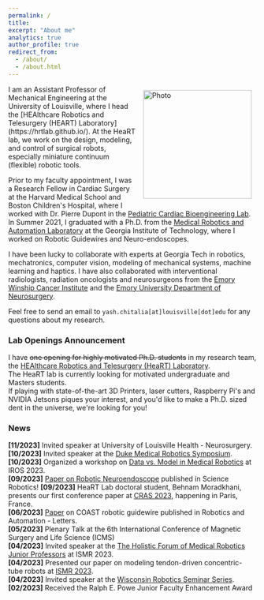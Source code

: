 ```yaml
---
permalink: /
title:
excerpt: "About me"
analytics: true
author_profile: true
redirect_from: 
  - /about/
  - /about.html
---
```

<img align="right" src="https://yashchitalia.github.io/images/yash_chitalia_homepage.jpg" alt="Photo" style="width: 220px; border-radius: 10px; padding: 10px 10px 10px 10px"/>
I am an Assistant Professor of Mechanical Engineering at the University of Louisville, where I head the [HEAlthcare Robotics and Telesurgery (HEART) Laboratory](https://hrtlab.github.io/). 
At the HeaRT lab, we work on the design, modeling, and control of surgical robots, especially miniature continuum (flexible) robotic tools. 

Prior to my faculty appointment, I was a Research Fellow in Cardiac Surgery at the Harvard Medical School and Boston Children's Hospital, where I worked with Dr. Pierre Dupont in the [Pediatric Cardiac Bioengineering Lab](http://robotics.tch.harvard.edu/main/index.php). In Summer 2021, I graduated with a Ph.D. from the [Medical Robotics and Automation Laboratory](https://robomed.gatech.edu/) at the Georgia Institute of Technology, where I worked on Robotic Guidewires and Neuro-endoscopes. 

I have been lucky to collaborate with experts at Georgia Tech in robotics, 
mechatronics, computer vision, modeling of mechanical systems, machine learning and haptics. I have also collaborated with interventional radiologists, radiation oncologists and neurosurgeons 
from the [Emory Winship Cancer Institute](https://winshipcancer.emory.edu/index.html) and the [Emory University Department of Neurosurgery](http://neurosurgery.emory.edu/).

Feel free to send an email to <code class="language-plaintext highlighter-rouge">yash.chitalia[at]louisville[dot]edu</code> for any questions about my research.

### Lab Openings Announcement
I have ~~one opening for highly motivated Ph.D. students~~ in my research team, the [HEAlthcare Robotics and Telesurgery (HeaRT) Laboratory](https://hrtlab.github.io/). <br />
The HeaRT lab is currently looking for motivated undergraduate and Masters students.<br />
If playing with state-of-the-art 3D Printers, laser cutters, Raspberry Pi's and NVIDIA Jetsons piques your interest, and you'd like to make a Ph.D. sized dent in the universe, we're looking for you!

### News
<b>[11/2023]</b> Invited speaker at University of Louisville Health - Neurosurgery. <br />
<b>[10/2023]</b> Invited speaker at the [Duke Medical Robotics Symposium](https://sites.duke.edu/dukemedicalroboticssymposium/).<br />
<b>[10/2023]</b> Organized a workshop on [Data vs. Model in Medical Robotics](https://medrob-workshop.github.io/) at IROS 2023. <br />
<b>[09/2023]</b> [Paper on Robotic Neuroendoscope](https://www.science.org/doi/abs/10.1126/scirobotics.adg6042) published in Science Robotics! 
<b>[09/2023]</b> HeaRT Lab doctoral student, Behnam Moradkhani, presents our first conference paper at [CRAS 2023](https://cras-eu.org/cras-2023/), happening in Paris, France.<br />
<b>[06/2023]</b> [Paper](https://ieeexplore.ieee.org/abstract/document/10151923) on COAST robotic guidewire published in Robotics and Automation - Letters. <br />
<b>[05/2023]</b> Plenary Talk at the 6th International Conference of Magnetic Surgery and Life Science (ICMS) <br />
<b>[04/2023]</b> Invited speaker at the [The Holistic Forum of Medical Robotics Junior Professors](https://junior-forum-ismr.github.io/) at ISMR 2023. <br />
<b>[04/2023]</b> Presented our paper on modeling tendon-driven concentric-tube robots at [ISMR 2023](https://ismr.gatech.edu/2023/program). <br />
<b>[04/2023]</b> Invited speaker at the [Wisconsin Robotics Seminar Series](https://www.youtube.com/watch?v=UlUrpEng8wc). <br />
<b>[02/2023]</b> Received the Ralph E. Powe Junior Faculty Enhancement Award <br />
<!---
<b>[03/2022]</b> Two papers accepted at the 2022 Hamlyn Symposium on Medical Robotics (HSMR 2022).<br />
<b>[02/2022]</b> [Journal paper](https://ieeexplore.ieee.org/abstract/document/9722894) on bionic implant removal published in IEEE-TMRB.<br />
<b>[11/2021]</b> Co-organized a workshop on [Dexterous and Continuum robot shape sensing](https://sites.google.com/view/2021-ismr-workshop-sensing/home) at IEEE ISMR 2021 in Atlanta, GA, featuring a spectacular line-up of speakers. <br />
<b>[10/2021]</b> Invited talk at [Cornell Robotics Seminar](https://robotics.cornell.edu/events/seminars/).<br />
<b>[07/2021]</b> Two of my inventions: the [COAST Guidewire Robot](https://licensing.research.gatech.edu/technology/robotically-steerable-guidewire-improved-vascular-intervention) and [Robotic Pediatric Neuro-endoscope](https://licensing.research.gatech.edu/technology/steerable-and-flexible-robotic-endoscopic-tool-instrument-changing-system) are available for licensing. <br />
<b>[06/2021]</b> [Ph.D. dissertation defense](http://www2.me.gatech.edu/theses/summary.asp?db=3&LASTNAME=Chitalia&FIRSTNAME=Yash%20Chetan) ~~announced for June 30, 2021 (Wednesday)~~ successfully conducted. <br />
<b>[06/2021]</b> Selected to be part of the [2021 RSS (Robotics: Science and Systems) Pioneers](https://sites.google.com/view/rsspioneers2021) cohort. <br />
<b>[04/2021]</b> Selected to be a [2022 Gordon Research Seminar](https://www.grc.org/robotics-grs-conference/2022/) Speaker and Host.<br />
<b>[03/2021]</b> Invited talk to Siemens Healthineers on the 'Design, Modeling and Control of Micro-scale and Meso-scale Continuum Robotics.'<br />
<b>[10/2020]</b> Journal paper on robotic neuroendoscope published to [T-RO (Transactions on Robotics)](https://ieeexplore.ieee.org/document/9248011)<br />
<b>[10/2020]</b> Conference paper on robotic brachytherapy needle accepted at [ISER 2020](http://iser2020.org/)<br />
<b>[06/2020]</b> [Paper](https://ieeexplore.ieee.org/document/9126186) on COAST robotic guidewire with 0.4 mm outer diameter published in IEEE RA-L journal.<br />
<b>[06/2020]</b> Invited talk to Intuitive Surgical Research Team. <br />
<b>[05/2020]</b> Successfully presented Ph.D. proposal to the Ph.D. committee.<br />
<b>[02/2020]</b> [Paper](https://ieeexplore.ieee.org/document/9003240) on a miniature force sensor is published in IEEE Sensors journal.<br />
<b>[01/2020]</b> [Paper](https://ieeexplore.ieee.org/abstract/document/8972454) on a micro-scale large deflection shape sensor published in IEEE Robotics and Automation - Letters journal.<br />
<b>[01/2020]</b> Conference paper on ultrasound guided guidewire accepted at [ISMR 2020](http://www.ismr.gatech.edu/).<br />
<b>[01/2020]</b> Co-organizing workshop on ['Sensing and Feedback in Dexterous Medical/Surgical Robotics'](https://sites.google.com/view/2020-ismr-workshop-sensing/home) at [ISMR 2020](http://www.ismr.gatech.edu/).<br />
<b>[01/2020]</b> Co-organizing workshop on ['Convergence of IP, Tech Transfer, and Translation, for Medical Robotics Research'](https://sites.google.com/view/2020-ismr-tech-transfer/home) at [ISMR 2020](http://www.ismr.gatech.edu/).<br />
<b>[01/2020]</b> [Paper](https://ieeexplore.ieee.org/document/8963646) on robotic neuroendoscope design published in IEEE/ASME Transactions on Mechatronics journal.<br />
<b>[11/2019]</b> Presented [paper](https://ieeexplore.ieee.org/document/8968186) on pediatric neuroendoscope at [IROS 2019](https://www.iros2019.org/) in Macau, China.<br />
<b>[09/2019]</b> Robotic neuroendoscope research was highlighted by the incoming Georgia Tech president Dr. Angel Cabrera in [his institute address](https://youtu.be/PKn74QaDxJo?t=2813).<br />
<b>[07/2019]</b> [News article](https://rh.gatech.edu/features/think-small#node-10970) on pediatric neuroendoscope published in Research Horizons magazine.<br />
<b>[05/2019]</b> Invited speaker at the workshop on ['Open Challenges and State-of-the-Art in Control System Design and Technology Development for Surgical Robotic Systems'](https://sites.google.com/ualberta.ca/2019-icra-workshop/home?authuser=1) at [ICRA 2019])(https://www.icra2019.org/) in Montreal, Canada.<br />
-->
